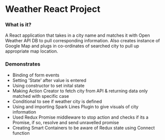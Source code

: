 # Weather React Project #

### What is it? ###

A React application that takes in a city name and matches it with Open Weather API DB to pull corresponding information. Also creates instance of Google Map and plugs in co-ordinates of searched city to pull up appropriate map location.

### Demonstrates ### 

* Binding of form events 
* Setting 'State' after value is entered
* Using constructor to set inital state
* Making Action Creator to fetch city from API & returning data only matched with specific case
* Conditional to see if weather city is defined
* Using and importing Spark Lines Plugin to give visuals of city information
* Used Redux Promise middleware to stop action and checks if its a Promise, if so, resolve and send unravelled promise
* Creating Smart Containers to be aware of Redux state using Connect function